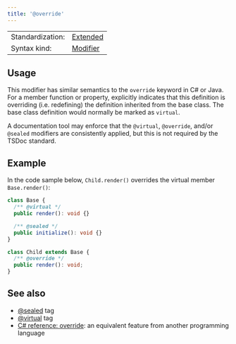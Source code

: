 ```yaml
---
title: '@override'
---
```


<!-- prettier-ignore-start -->
|    |    |
| -- | -- |
| Standardization: | [Extended](../spec/standardization_groups.md) |
| Syntax kind: | [Modifier](../spec/tag_kinds.md) |
<!-- prettier-ignore-end -->

## Usage

This modifier has similar semantics to the `override` keyword in C# or Java. For a member function or property,
explicitly indicates that this definition is overriding (i.e. redefining) the definition inherited from the
base class. The base class definition would normally be marked as `virtual`.

A documentation tool may enforce that the `@virtual`, `@override`, and/or `@sealed` modifiers are consistently
applied, but this is not required by the TSDoc standard.

## Example

In the code sample below, `Child.render()` overrides the virtual member `Base.render()`:

```ts
class Base {
  /** @virtual */
  public render(): void {}

  /** @sealed */
  public initialize(): void {}
}

class Child extends Base {
  /** @override */
  public render(): void;
}
```

## See also

- [@sealed](../tags/sealed.md) tag
- [@virtual](../tags/virtual.md) tag
- [C# reference: override](https://docs.microsoft.com/en-us/dotnet/csharp/language-reference/keywords/override):
  an equivalent feature from another programming language
